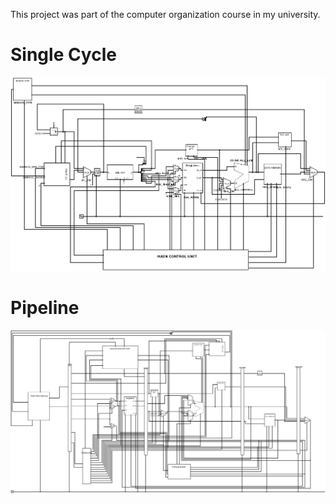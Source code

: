 This project was part of the computer organization course in my university.

# Single Cycle
![single cycle](images/single_cycle.png?raw=true "single cycle")

# Pipeline
![pipeline](images/pipeline.png?raw=true "pipeline")